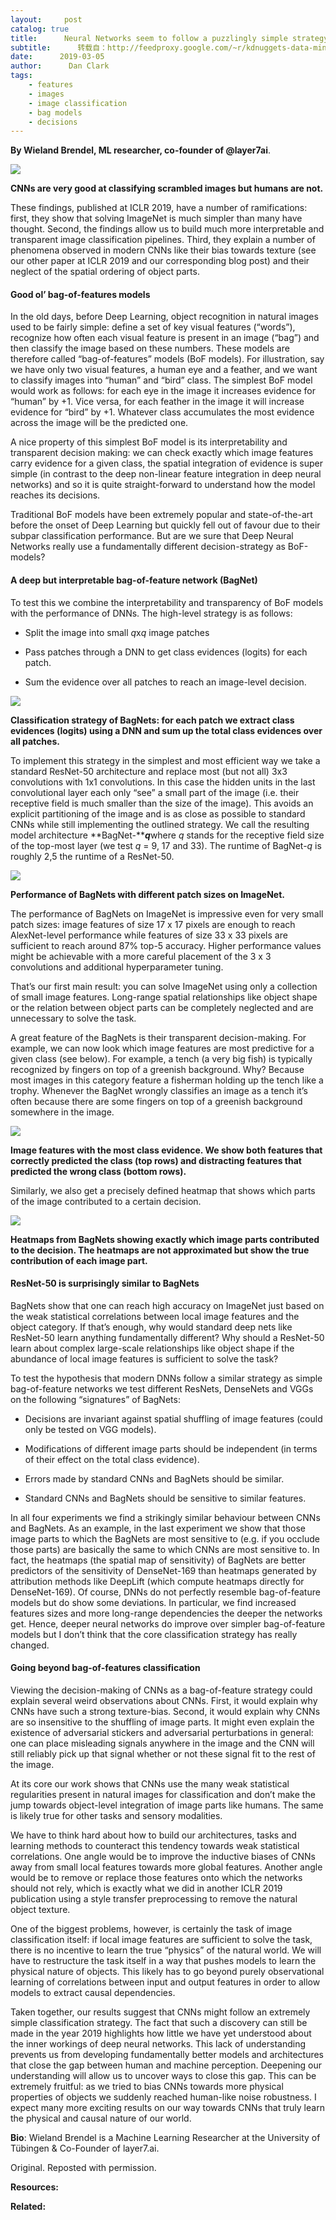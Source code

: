 ```yaml
---
layout:     post
catalog: true
title:      Neural Networks seem to follow a puzzlingly simple strategy to classify images
subtitle:      转载自：http://feedproxy.google.com/~r/kdnuggets-data-mining-analytics/~3/lYdvHYBP5WY/neural-networks-strategy-classify-images.html
date:      2019-03-05
author:      Dan Clark
tags:
    - features
    - images
    - image classification
    - bag models
    - decisions
---
```


**By Wieland Brendel, ML researcher, co-founder of @layer7ai**.

![](https://cdn-images-1.medium.com/max/1250/1*T__zDKtTi6ONVUrAZUFF2w.jpeg)


**CNNs are very good at classifying scrambled images but humans are not.**

These findings, published at ICLR 2019, have a number of ramifications: first, they show that solving ImageNet is much simpler than many have thought. Second, the findings allow us to build much more interpretable and transparent image classification pipelines. Third, they explain a number of phenomena observed in modern CNNs like their bias towards texture (see our other paper at ICLR 2019 and our corresponding blog post) and their neglect of the spatial ordering of object parts.

#### Good ol’ bag-of-features models

In the old days, before Deep Learning, object recognition in natural images used to be fairly simple: define a set of key visual features (“words”), recognize how often each visual feature is present in an image (“bag”) and then classify the image based on these numbers. These models are therefore called “bag-of-features” models (BoF models). For illustration, say we have only two visual features, a human eye and a feather, and we want to classify images into “human” and “bird” class. The simplest BoF model would work as follows: for each eye in the image it increases evidence for “human” by +1. Vice versa, for each feather in the image it will increase evidence for “bird” by +1. Whatever class accumulates the most evidence across the image will be the predicted one.

A nice property of this simplest BoF model is its interpretability and transparent decision making: we can check exactly which image features carry evidence for a given class, the spatial integration of evidence is super simple (in contrast to the deep non-linear feature integration in deep neural networks) and so it is quite straight-forward to understand how the model reaches its decisions.

Traditional BoF models have been extremely popular and state-of-the-art before the onset of Deep Learning but quickly fell out of favour due to their subpar classification performance. But are we sure that Deep Neural Networks really use a fundamentally different decision-strategy as BoF-models?

#### A deep but interpretable bag-of-feature network (BagNet)

To test this we combine the interpretability and transparency of BoF models with the performance of DNNs. The high-level strategy is as follows:

- Split the image into small *q*x*q* image patches

- Pass patches through a DNN to get class evidences (logits) for each patch.

- Sum the evidence over all patches to reach an image-level decision.


![](https://cdn-images-1.medium.com/max/750/1*5GhHIvpnpGYs6Ll_qAGGqw.png)


**Classification strategy of BagNets: for each patch we extract class evidences (logits) using a DNN and sum up the total class evidences over all patches.**

To implement this strategy in the simplest and most efficient way we take a standard ResNet-50 architecture and replace most (but not all) 3x3 convolutions with 1x1 convolutions. In this case the hidden units in the last convolutional layer each only “see” a small part of the image (i.e. their receptive field is much smaller than the size of the image). This avoids an explicit partitioning of the image and is as close as possible to standard CNNs while still implementing the outlined strategy. We call the resulting model architecture **BagNet-*****q***where *q* stands for the receptive field size of the top-most layer (we test *q* = 9, 17 and 33). The runtime of BagNet-*q* is roughly 2,5 the runtime of a ResNet-50.

![](https://cdn-images-1.medium.com/max/750/1*sX-AZP9jf2ZociFGC2h-aQ.jpeg)


**Performance of BagNets with different patch sizes on ImageNet.**

The performance of BagNets on ImageNet is impressive even for very small patch sizes: image features of size 17 x 17 pixels are enough to reach AlexNet-level performance while features of size 33 x 33 pixels are sufficient to reach around 87% top-5 accuracy. Higher performance values might be achievable with a more careful placement of the 3 x 3 convolutions and additional hyperparameter tuning.

That’s our first main result: you can solve ImageNet using only a collection of small image features. Long-range spatial relationships like object shape or the relation between object parts can be completely neglected and are unnecessary to solve the task.

A great feature of the BagNets is their transparent decision-making. For example, we can now look which image features are most predictive for a given class (see below). For example, a tench (a very big fish) is typically recognized by fingers on top of a greenish background. Why? Because most images in this category feature a fisherman holding up the tench like a trophy. Whenever the BagNet wrongly classifies an image as a tench it’s often because there are some fingers on top of a greenish background somewhere in the image.

![](https://cdn-images-1.medium.com/max/1250/1*afeo0XPiT1sPRRn_SYXEbw.jpeg)


**Image features with the most class evidence. We show both features that correctly predicted the class (top rows) and distracting features that predicted the wrong class (bottom rows).**

Similarly, we also get a precisely defined heatmap that shows which parts of the image contributed to a certain decision.

![](https://cdn-images-1.medium.com/max/1250/1*So_rIWLDZ5NquwbmHXwtBQ.jpeg)


**Heatmaps from BagNets showing exactly which image parts contributed to the decision. The heatmaps are not approximated but show the true contribution of each image part.**

#### ResNet-50 is surprisingly similar to BagNets

BagNets show that one can reach high accuracy on ImageNet just based on the weak statistical correlations between local image features and the object category. If that’s enough, why would standard deep nets like ResNet-50 learn anything fundamentally different? Why should a ResNet-50 learn about complex large-scale relationships like object shape if the abundance of local image features is sufficient to solve the task?

To test the hypothesis that modern DNNs follow a similar strategy as simple bag-of-feature networks we test different ResNets, DenseNets and VGGs on the following “signatures” of BagNets:

- Decisions are invariant against spatial shuffling of image features (could only be tested on VGG models).

- Modifications of different image parts should be independent (in terms of their effect on the total class evidence).

- Errors made by standard CNNs and BagNets should be similar.

- Standard CNNs and BagNets should be sensitive to similar features.


In all four experiments we find a strikingly similar behaviour between CNNs and BagNets. As an example, in the last experiment we show that those image parts to which the BagNets are most sensitive to (e.g. if you occlude those parts) are basically the same to which CNNs are most sensitive to. In fact, the heatmaps (the spatial map of sensitivity) of BagNets are better predictors of the sensitivity of DenseNet-169 than heatmaps generated by attribution methods like DeepLift (which compute heatmaps directly for DenseNet-169). Of course, DNNs do not perfectly resemble bag-of-feature models but do show some deviations. In particular, we find increased features sizes and more long-range dependencies the deeper the networks get. Hence, deeper neural networks do improve over simpler bag-of-feature models but I don’t think that the core classification strategy has really changed.

#### Going beyond bag-of-features classification

Viewing the decision-making of CNNs as a bag-of-feature strategy could explain several weird observations about CNNs. First, it would explain why CNNs have such a strong texture-bias. Second, it would explain why CNNs are so insensitive to the shuffling of image parts. It might even explain the existence of adversarial stickers and adversarial perturbations in general: one can place misleading signals anywhere in the image and the CNN will still reliably pick up that signal whether or not these signal fit to the rest of the image.

At its core our work shows that CNNs use the many weak statistical regularities present in natural images for classification and don’t make the jump towards object-level integration of image parts like humans. The same is likely true for other tasks and sensory modalities.

We have to think hard about how to build our architectures, tasks and learning methods to counteract this tendency towards weak statistical correlations. One angle would be to improve the inductive biases of CNNs away from small local features towards more global features. Another angle would be to remove or replace those features onto which the networks should not rely, which is exactly what we did in another ICLR 2019 publication using a style transfer preprocessing to remove the natural object texture.

One of the biggest problems, however, is certainly the task of image classification itself: if local image features are sufficient to solve the task, there is no incentive to learn the true “physics” of the natural world. We will have to restructure the task itself in a way that pushes models to learn the physical nature of objects. This likely has to go beyond purely observational learning of correlations between input and output features in order to allow models to extract causal dependencies.

Taken together, our results suggest that CNNs might follow an extremely simple classification strategy. The fact that such a discovery can still be made in the year 2019 highlights how little we have yet understood about the inner workings of deep neural networks. This lack of understanding prevents us from developing fundamentally better models and architectures that close the gap between human and machine perception. Deepening our understanding will allow us to uncover ways to close this gap. This can be extremely fruitful: as we tried to bias CNNs towards more physical properties of objects we suddenly reached human-like noise robustness. I expect many more exciting results on our way towards CNNs that truly learn the physical and causal nature of our world.

**Bio**: Wieland Brendel is a Machine Learning Researcher at the University of Tübingen & Co-Founder of layer7.ai.

Original. Reposted with permission.

**Resources:**

**Related:**


